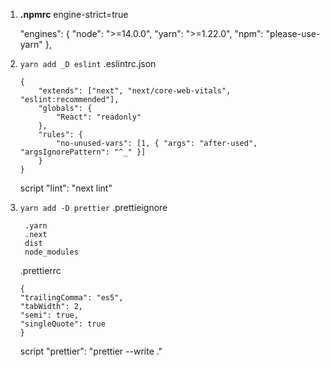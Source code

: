 1. **.npmrc**
   engine-strict=true

   "engines": {
   "node": ">=14.0.0",
   "yarn": ">=1.22.0",
   "npm": "please-use-yarn"
   },

2. `yarn add _D eslint`
   .eslintrc.json

   ```
   {
       "extends": ["next", "next/core-web-vitals", "eslint:recommended"],
       "globals": {
           "React": "readonly"
       },
       "rules": {
           "no-unused-vars": [1, { "args": "after-used", "argsIgnorePattern": "^_" }]
       }
   }
   ```

   script
   "lint": "next lint"

3. `yarn add -D prettier`
   .prettieignore

   ```
    .yarn
    .next
    dist
    node_modules
   ```

   .prettierrc

   ```
   {
   "trailingComma": "es5",
   "tabWidth": 2,
   "semi": true,
   "singleQuote": true
   }
   ```

   script
   "prettier": "prettier --write ."
